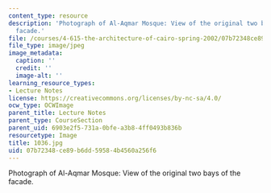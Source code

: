```yaml
---
content_type: resource
description: 'Photograph of Al-Aqmar Mosque: View of the original two bays of the
  facade.'
file: /courses/4-615-the-architecture-of-cairo-spring-2002/07b72348ce89b6dd59584b4560a256f6_1036.jpg
file_type: image/jpeg
image_metadata:
  caption: ''
  credit: ''
  image-alt: ''
learning_resource_types:
- Lecture Notes
license: https://creativecommons.org/licenses/by-nc-sa/4.0/
ocw_type: OCWImage
parent_title: Lecture Notes
parent_type: CourseSection
parent_uid: 6903e2f5-731a-0bfe-a3b8-4ff0493b836b
resourcetype: Image
title: 1036.jpg
uid: 07b72348-ce89-b6dd-5958-4b4560a256f6
---
```

Photograph of Al-Aqmar Mosque: View of the original two bays of the facade.